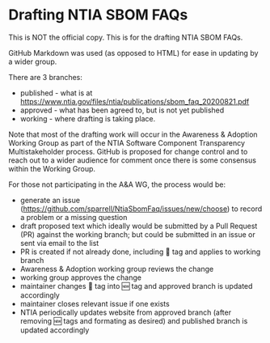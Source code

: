 # Drafting NTIA SBOM FAQs

This is NOT the official copy.
This is for the drafting NTIA SBOM FAQs.

GitHub Markdown was used (as opposed to HTML)
for ease in updating by a wider group. 

There are 3 branches:
- published - what is at https://www.ntia.gov/files/ntia/publications/sbom_faq_20200821.pdf
- approved - what has been agreed to, but is not yet published
- working - where drafting is taking place.

Note that most of the drafting work
will occur in the
Awareness & Adoption Working Group
as part of the
NTIA Software Component Transparency
Multistakeholder process.
GitHub is proposed for change control
and to reach out to a wider audience for comment
once there is some consensus within the Working Group.

For those not participating in the A&A WG,
the process would be:
- generate an issue (https://github.com/sparrell/NtiaSbomFaq/issues/new/choose) to record a problem or a missing question
- draft proposed text which ideally would be submitted by a Pull Request (PR) against the working branch; but could be submitted in an issue or sent via email to the list
- PR is created if not already done, including :construction: tag and applies to working branch
- Awareness & Adoption working group reviews the change
- working group approves the change
- maintainer changes :construction: tag into :new: tag and approved branch is updated accordingly
- maintainer closes relevant issue if one exists
- NTIA periodically updates website from approved branch (after removing :new: tags and formating as desired) and published branch is updated accordingly

